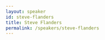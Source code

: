 ```yaml
---
layout: speaker
id: steve-flanders
title: Steve Flanders
permalink: /speakers/steve-flanders
---
```

